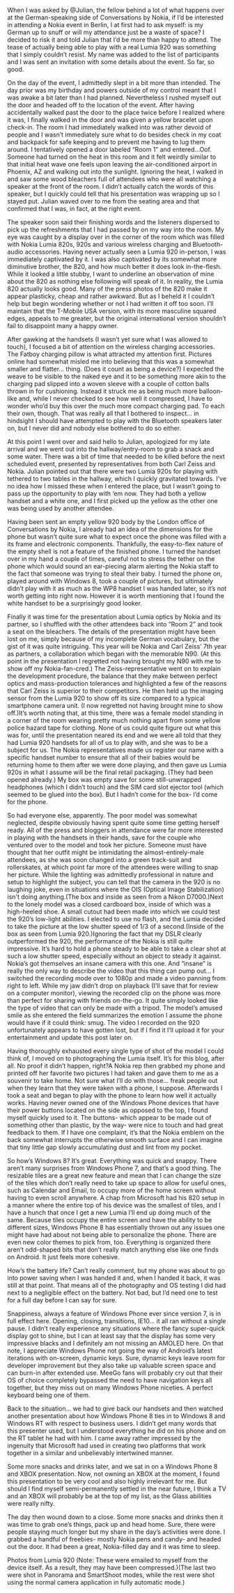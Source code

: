 When I was asked by @Julian, the fellow behind a lot of what happens over at the German-speaking side of Conversations by Nokia, if I’d be interested in attending a Nokia event in Berlin, I at first had to ask myself: is my German up to snuff or will my attendance just be a waste of space? I decided to risk it and told Julian that I’d be more than happy to attend. The tease of actually being able to play with a real Lumia 920 was something that I simply couldn’t resist. My name was added to the list of participants and I was sent an invitation with some details about the event. So far, so good.

On the day of the event, I admittedly slept in a bit more than intended. The day prior was my birthday and powers outside of my control meant that I was awake a bit later than I had planned. Nevertheless I rushed myself out the door and headed off to the location of the event. After having accidentally walked past the door to the place twice before I realized where it was, I finally walked in the door and was given a yellow bracelet upon check-in. The room I had immediately walked into was rather devoid of people and I wasn’t immediately sure what to do besides check in my coat and backpack for safe keeping and to prevent me having to lug them around. I tentatively opened a door labeled “Room 1” and entered…Oof. Someone had turned on the heat in this room and it felt weirdly similar to that initial heat wave one feels upon leaving the air-conditioned airport in Phoenix, AZ and walking out into the sunlight. Ignoring the heat, I walked in and saw some wood bleachers full of attendees who were all watching a speaker at the front of the room. I didn’t actually catch the words of this speaker, but I quickly could tell that his presentation was wrapping up so I stayed put. Julian waved over to me from the seating area and that confirmed that I was, in fact, at the right event.

The speaker soon said their finishing words and the listeners dispersed to pick up the refreshments that I had passed by on my way into the room. My eye was caught by a display over in the corner of the room which was filled with Nokia Lumia 820s, 920s and various wireless charging and Bluetooth-audio accessories. Having never actually seen a Lumia 920 in-person, I was immediately captivated by it. I was also captivated by its somewhat more diminutive brother, the 820, and how much better it does look in-the-flesh. While it looked a little stubby, I want to underline an observation of mine about the 820 as nothing else following will speak of it. In reality, the Lumia 820 actually looks good. Many of the press photos of the 820 make it appear plasticky, cheap and rather awkward. But as I beheld it I couldn’t help but begin wondering whether or not I had written it off too soon. I’ll maintain that the T-Mobile USA version, with its more masculine squared edges, appeals to me greater, but the original international version shouldn’t fail to disappoint many a happy owner.

After gawking at the handsets (I wasn’t yet sure what I was allowed to touch), I focused a bit of attention on the wireless charging accessories. The Fatboy charging pillow is what attracted my attention first. Pictures online had somewhat misled me into believing that this was a somewhat smaller and flatter… thing. (Does it count as being a device?) I expected the weave to be visible to the naked eye and it to be something more akin to the charging pad slipped into a woven sleeve with a couple of cotton balls thrown in for cushioning. Instead it struck me as being much more balloon-like and, while I never checked to see how well it compressed, I have to wonder who’d buy this over the much more compact charging pad. To each their own, though. That was really all that I bothered to inspect… in hindsight I should have attempted to play with the Bluetooth speakers later on, but I never did and nobody else bothered to do so either.

At this point I went over and said hello to Julian, apologized for my late arrival and we went out into the hallway/entry-room to grab a snack and some water. There was a bit of time that needed to be killed before the next scheduled event, presented by representatives from both Carl Zeiss and Nokia. Julian pointed out that there were two Lumia 920s for playing with tethered to two tables in the hallway, which I quickly gravitated towards. I’ve no idea how I missed these when I entered the place, but I wasn’t going to pass up the opportunity to play with ‘em now. They had both a yellow handset and a white one, and I first picked up the yellow as the other one was being used by another attendee.

Having been sent an empty yellow 920 body by the London office of Conversations by Nokia, I already had an idea of the dimensions for the phone but wasn’t quite sure what to expect once the phone was filled with a its frame and electronic components. Thankfully, the easy-to-flex nature of the empty shell is not a feature of the finished phone. I turned the handset over in my hand a couple of times, careful not to stress the tether on the phone which would sound an ear-piecing alarm alerting the Nokia staff to the fact that someone was trying to steal their baby. I turned the phone on, played around with Windows 8, took a couple of pictures, but ultimately didn’t play with it as much as the WP8 handset I was handed later, so it’s not worth getting into right now. However it is worth mentioning that I found the white handset to be a surprisingly good looker.

Finally it was time for the presentation about Lumia optics by Nokia and its partner, so I shuffled with the other attendees back into “Room 2” and took a seat on the bleachers. The details of the presentation might have been lost on me, simply because of my incomplete German vocabulary, but the gist of it was quite intriguing. This year will be Nokia and Carl Zeiss’ 7th year as partners, a collaboration which began with the memorable N90. (At this point in the presentation I regretted not having brought my N90 with me to show off my Nokia-fan-cred.) The Zeiss-representative went on to explain the development procedure, the balance that they make between perfect optics and mass-production tolerances and highlighted a few of the reasons that Carl Zeiss is superior to their competitors. He then held up the imaging sensor from the Lumia 920 to show off its size compared to a typical smartphone camera unit. (I now regretted not having brought mine to show off.)It’s worth noting that, at this time, there was a female model standing in a corner of the room wearing pretty much nothing apart from some yellow police hazard tape for clothing. None of us could quite figure out what this was for, until the presentation neared its end and we were all told that they had Lumia 920 handsets for all of us to play with, and she was to be a subject for us. The Nokia representatives made us register our name with a specific handset number to ensure that all of their babies would be returning home to them after we were done playing, and then gave us Lumia 920s in what I assume will be the final retail packaging. (They had been opened already.) My box was empty save for some still-unwrapped headphones (which I didn’t touch) and the SIM card slot ejector tool (which seemed to be glued into the box). But I hadn’t come for the box- I’d come for the phone.

So had everyone else, apparently. The poor model was somewhat neglected, despite obviously having spent quite some time getting herself ready. All of the press and bloggers in attendance were far more interested in playing with the handsets in their hands, save for the couple who ventured over to the model and took her picture. Someone must have thought that her outfit might be intimidating the almost-entirely-male attendees, as she was soon changed into a green track-suit and rollerskates, at which point far more of the attendees were willing to snap her picture. While the lighting was admittedly professional in nature and setup to highlight the subject, you can tell that the camera in the 920 is no laughing joke, even in situations where the OIS (Optical Image Stabilization) isn't doing anything.(The box and inside as seen from a Nikon D7000.)Next to the lonely model was a closed cardboard box, inside of which was a high-heeled shoe. A small cutout had been made into which we could test the 920’s low-light abilities. I elected to use no flash, and the Lumia decided to take the picture at the low shutter speed of 1/3 of a second.(Inside of the box as seen from Lumia 920.)Ignoring the fact that my DSLR clearly outperformed the 920, the performance of the Nokia is still quite impressive. It’s hard to hold a phone steady to be able to take a clear shot at such a low shutter speed, especially without an object to steady it against. Nokia’s got themselves an insane camera with this one. And “insane” is really the only way to describe the video that this thing can pump out… I switched the recording mode over to 1080p and made a video panning from right to left. While my jaw didn’t drop on playback (I’ll save that for review on a computer monitor), viewing the recorded clip on the phone was more than perfect for sharing with friends on-the-go. It quite simply looked like the type of video that can only be made with a tripod. The model’s amused smile as she entered the field summarizes the emotion I assume the phone would have if it could think: smug. The video I recorded on the 920 unfortunately appears to have gotten lost, but if I find it I’ll upload it for your entertainment and update this post later on.

Having thoroughly exhausted every single type of shot of the model I could think of, I moved on to photographing the Lumia itself. It’s for this blog, after all. No proof it didn’t happen, right?A Nokia rep then grabbed my phone and printed off her favorite two pictures I had taken and gave them to me as a souvenir to take home. Not sure what I’ll do with those… freak people out when they learn that they were taken with a phone, I suppose. Afterwards I took a seat and began to play with the phone to learn how well it actually works. Having never owned one of the Windows Phone devices that have their power buttons located on the side as opposed to the top, I found myself quickly used to it. The buttons- which appear to be made out of something other than plastic, by the way- were nice to touch and had great feedback to them. If I have one complaint, it’s that the Nokia emblem on the back somewhat interrupts the otherwise smooth surface and I can imagine that tiny little gap slowly accumulating dust and lint from my pocket.

So how’s Windows 8? It’s great. Everything was quick and snappy. There aren’t many surprises from Windows Phone 7, and that’s a good thing. The resizable tiles are a great new feature and mean that I can change the size of the tiles which don’t really need to take up space to allow for useful ones, such as Calendar and Email, to occupy more of the home screen without having to even scroll anywhere. A chap from Microsoft had his 820 setup in a manner where the entire top of his device was the smallest of tiles, and I have a hunch that once I get a new Lumia I’ll end up doing much of the same. Because tiles occupy the entire screen and have the ability to be different sizes, Windows Phone 8 has essentially thrown out any issues one might have had about not being able to personalize the phone. There are even new color themes to pick from, too. Everything is organized there aren’t odd-shaped bits that don’t really match anything else like one finds on Android. It just feels more cohesive.

How’s the battery life? Can’t really comment, but my phone was about to go into power saving when I was handed it and, when I handed it back, it was still at that point. That means all of the photography and OS testing I did had next to a negligible effect on the battery. Not bad, but I’d need one to test for a full day before I can say for sure.

Snappiness, always a feature of Windows Phone ever since version 7, is in full effect here. Opening, closing, transitions, IE10… it all ran without a single pause. I didn’t really experience any situations where the fancy super-quick display got to shine, but I can at least say that the display has some very impressive blacks and I definitely am not missing an AMOLED here. On that note, I appreciate Windows Phone not going the way of Android’s latest iterations with on-screen, dynamic keys. Sure, dynamic keys leave room for developer improvement but they also take up valuable screen space and can burn-in after extended use. MeeGo fans will probably cry out that their OS of choice completely bypassed the need to have navigation keys all together, but they miss out on many Windows Phone niceties. A perfect keyboard being one of them.

Back to the situation… we had to give back our handsets and then watched another presentation about how Windows Phone 8 ties in to Windows 8 and Windows RT with respect to business users. I didn’t get many words that this presenter used, but I understood everything he did on his phone and on the RT tablet he had with him. I came away rather impressed by the ingenuity that Microsoft had used in creating two platforms that work together in a similar and unbelievably intertwined manner.

Some more snacks and drinks later, and we sat in on a Windows Phone 8 and XBOX presentation. Now, not owning an XBOX at the moment, I found this presentation to be very cool and also highly irrelevant for me. But should I find myself semi-permanently settled in the near future, I think a TV and an XBOX will probably be at the top of my list, as the Glass abilities were really nifty.

The day then wound down to a close. Some more snacks and drinks then it was time to grab one’s things, pack up and head home. Sure, there were people staying much longer but my share in the day’s activities were done. I grabbed a handful of freebies- mostly Nokia pens and candy- and headed out the door. It had been a great, Nokia-filled day and it was time to sleep.

Photos from Lumia 920 (Note: These were emailed to myself from the device itself. As a result, they may have been compressed.)(The last two were shot in Panorama and SmartShoot modes, while the rest were shot using the normal camera application in fully automatic mode.)